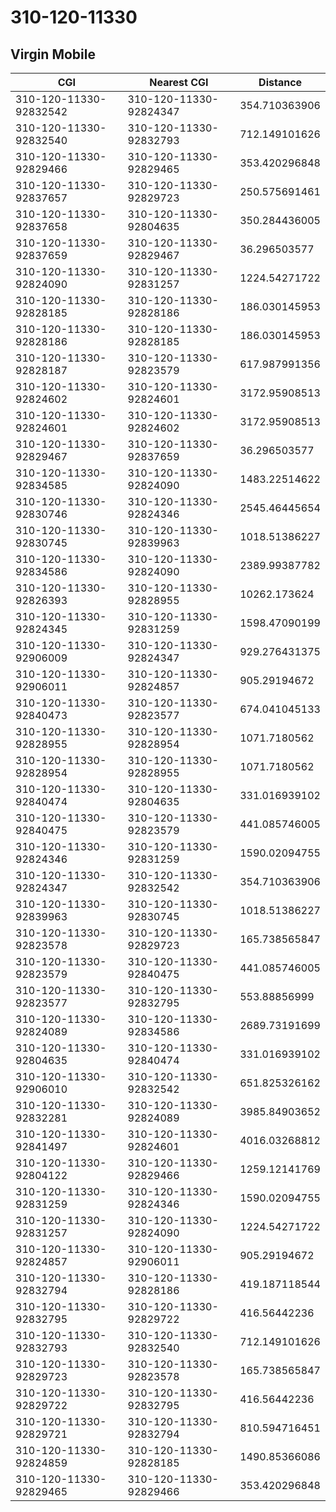 # 310-120-11330
## Virgin Mobile


| CGI | Nearest CGI | Distance |
|-----|-------------|----------|
| 310-120-11330-92832542 | 310-120-11330-92824347 | 354.710363906 |
| 310-120-11330-92832540 | 310-120-11330-92832793 | 712.149101626 |
| 310-120-11330-92829466 | 310-120-11330-92829465 | 353.420296848 |
| 310-120-11330-92837657 | 310-120-11330-92829723 | 250.575691461 |
| 310-120-11330-92837658 | 310-120-11330-92804635 | 350.284436005 |
| 310-120-11330-92837659 | 310-120-11330-92829467 | 36.296503577 |
| 310-120-11330-92824090 | 310-120-11330-92831257 | 1224.54271722 |
| 310-120-11330-92828185 | 310-120-11330-92828186 | 186.030145953 |
| 310-120-11330-92828186 | 310-120-11330-92828185 | 186.030145953 |
| 310-120-11330-92828187 | 310-120-11330-92823579 | 617.987991356 |
| 310-120-11330-92824602 | 310-120-11330-92824601 | 3172.95908513 |
| 310-120-11330-92824601 | 310-120-11330-92824602 | 3172.95908513 |
| 310-120-11330-92829467 | 310-120-11330-92837659 | 36.296503577 |
| 310-120-11330-92834585 | 310-120-11330-92824090 | 1483.22514622 |
| 310-120-11330-92830746 | 310-120-11330-92824346 | 2545.46445654 |
| 310-120-11330-92830745 | 310-120-11330-92839963 | 1018.51386227 |
| 310-120-11330-92834586 | 310-120-11330-92824090 | 2389.99387782 |
| 310-120-11330-92826393 | 310-120-11330-92828955 | 10262.173624 |
| 310-120-11330-92824345 | 310-120-11330-92831259 | 1598.47090199 |
| 310-120-11330-92906009 | 310-120-11330-92824347 | 929.276431375 |
| 310-120-11330-92906011 | 310-120-11330-92824857 | 905.29194672 |
| 310-120-11330-92840473 | 310-120-11330-92823577 | 674.041045133 |
| 310-120-11330-92828955 | 310-120-11330-92828954 | 1071.7180562 |
| 310-120-11330-92828954 | 310-120-11330-92828955 | 1071.7180562 |
| 310-120-11330-92840474 | 310-120-11330-92804635 | 331.016939102 |
| 310-120-11330-92840475 | 310-120-11330-92823579 | 441.085746005 |
| 310-120-11330-92824346 | 310-120-11330-92831259 | 1590.02094755 |
| 310-120-11330-92824347 | 310-120-11330-92832542 | 354.710363906 |
| 310-120-11330-92839963 | 310-120-11330-92830745 | 1018.51386227 |
| 310-120-11330-92823578 | 310-120-11330-92829723 | 165.738565847 |
| 310-120-11330-92823579 | 310-120-11330-92840475 | 441.085746005 |
| 310-120-11330-92823577 | 310-120-11330-92832795 | 553.88856999 |
| 310-120-11330-92824089 | 310-120-11330-92834586 | 2689.73191699 |
| 310-120-11330-92804635 | 310-120-11330-92840474 | 331.016939102 |
| 310-120-11330-92906010 | 310-120-11330-92832542 | 651.825326162 |
| 310-120-11330-92832281 | 310-120-11330-92824089 | 3985.84903652 |
| 310-120-11330-92841497 | 310-120-11330-92824601 | 4016.03268812 |
| 310-120-11330-92804122 | 310-120-11330-92829466 | 1259.12141769 |
| 310-120-11330-92831259 | 310-120-11330-92824346 | 1590.02094755 |
| 310-120-11330-92831257 | 310-120-11330-92824090 | 1224.54271722 |
| 310-120-11330-92824857 | 310-120-11330-92906011 | 905.29194672 |
| 310-120-11330-92832794 | 310-120-11330-92828186 | 419.187118544 |
| 310-120-11330-92832795 | 310-120-11330-92829722 | 416.56442236 |
| 310-120-11330-92832793 | 310-120-11330-92832540 | 712.149101626 |
| 310-120-11330-92829723 | 310-120-11330-92823578 | 165.738565847 |
| 310-120-11330-92829722 | 310-120-11330-92832795 | 416.56442236 |
| 310-120-11330-92829721 | 310-120-11330-92832794 | 810.594716451 |
| 310-120-11330-92824859 | 310-120-11330-92828185 | 1490.85366086 |
| 310-120-11330-92829465 | 310-120-11330-92829466 | 353.420296848 |
